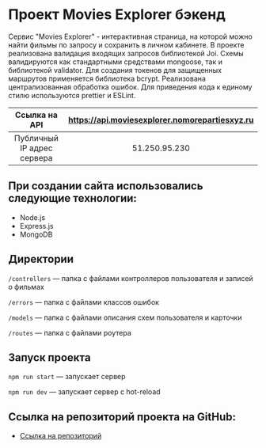 # Проект Movies Explorer бэкенд
Сервис "Movies Explorer" - интерактивная страница, на которой можно найти фильмы по запросу и сохранить в личном кабинете.
В проекте реализована валидация входящих запросов библиотекой Joi. Схемы валидируются как стандартными средствами mongoose, так и библиотекой validator. Для создания токенов для защищенных маршрутов применяется библиотека bcrypt. Реализована централизованная обработка ошибок. Для приведения кода к единому стилю используются prettier и ESLint.

| Ссылка на API | https://api.moviesexplorer.nomorepartiesxyz.ru |
|:----:|:---:|
| Публичный IP адрес сервера | 51.250.95.230 |

## При создании сайта использовались следующие технологии:
- Node.js
- Express.js
- MongoDB

## Директории

`/controllers` — папка с файлами контроллеров пользователя и записей о фильмах

`/errors` — папка с файлами классов ошибок

`/models` — папка с файлами описания схем пользователя и карточки

`/routes` — папка с файлами роутера

## Запуск проекта

`npm run start` — запускает сервер

`npm run dev` — запускает сервер с hot-reload

## Ссылка на репозиторий проекта на GitHub:

- [Ссылка на репозиторий](https://github.com/malkov-am/movies-explorer-api)
